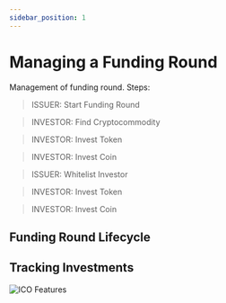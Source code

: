 ```yaml
---
sidebar_position: 1
---
```


# Managing a Funding Round


Management of funding round. Steps:

> ISSUER: Start Funding Round

> INVESTOR: Find Cryptocommodity

> INVESTOR: Invest Token

> INVESTOR: Invest Coin

> ISSUER: Whitelist Investor

> INVESTOR: Invest Token

> INVESTOR: Invest Coin

## Funding Round Lifecycle



## Tracking Investments

![ICO Features](/img/dappmin/ico_tracking.png)


